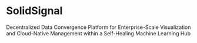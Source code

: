 # SolidSignal
Decentralized Data Convergence Platform for Enterprise-Scale Visualization and Cloud-Native Management within a Self-Healing Machine Learning Hub
